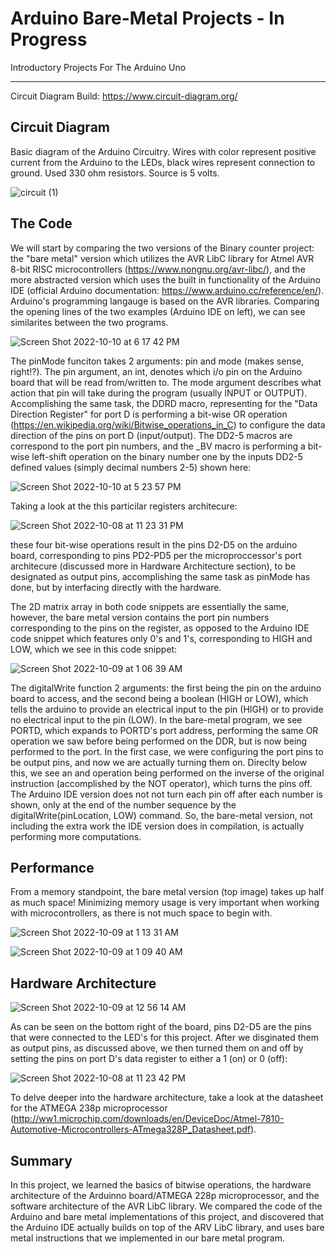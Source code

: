 # Arduino Bare-Metal Projects - In Progress
Introductory Projects For The Arduino Uno
***


Circuit Diagram Build: https://www.circuit-diagram.org/


## Circuit Diagram
Basic diagram of the Arduino Circuitry. Wires with color represent positive current from the Arduino to the LEDs, black wires represent connection to ground. Used 330 ohm resistors. Source is 5 volts.

![circuit (1)](https://user-images.githubusercontent.com/73136662/194449880-81a63608-5ffd-4860-87da-6cc66a802116.png)

## The Code

We will start by comparing the two versions of the Binary counter project: the "bare metal" version which utilizes the AVR LibC library for Atmel AVR 8-bit RISC microcontrollers (https://www.nongnu.org/avr-libc/), and the more abstracted version which uses the built in functionality of the Arduino IDE (official Arduino documentation: https://www.arduino.cc/reference/en/). Arduino's programming langauge is based on the AVR libraries. Comparing the opening lines of the two examples (Arduino IDE on left), we can see similarites between the two programs.

![Screen Shot 2022-10-10 at 6 17 42 PM](https://user-images.githubusercontent.com/73136662/194960655-c88faf93-59f5-4ab2-9f62-85051f409bb9.png)

The pinMode funciton takes 2 arguments: pin and mode (makes sense, right!?). The pin argument, an int, denotes which i/o pin on the Arduino board that will be read from/written to. The mode argument describes what action that pin will take during the program (usually INPUT or OUTPUT). Accomplishing the same task, the DDRD macro, representing for the "Data Direction Register" for port D is performing a bit-wise OR operation (https://en.wikipedia.org/wiki/Bitwise_operations_in_C) to configure the data direction of the pins on port D (input/output). The DD2-5 macros are correspond to the port pin numbers, and the _BV macro is performing a bit-wise left-shift operation on the binary number one by the inputs DD2-5 defined values (simply decimal numbers 2-5) shown here:

![Screen Shot 2022-10-10 at 5 23 57 PM](https://user-images.githubusercontent.com/73136662/194954603-3b4ba73f-0b5d-4f40-8191-a8ff772ebb4b.png)

Taking a look at the this particilar registers architecure: 

![Screen Shot 2022-10-08 at 11 23 31 PM](https://user-images.githubusercontent.com/73136662/194738315-dcb27950-7431-4d4c-bc72-a9e957e00779.png)

these four bit-wise operations result in the pins D2-D5 on the arduino board, corresponding to pins PD2-PD5 per the microproccessor's port architecure (discussed more in Hardware Architecture section), to be designated as output pins, accomplishing the same task as pinMode has done, but by interfacing directly with the hardware. 

The 2D matrix array in both code snippets are essentially the same, however, the bare metal version contains the port pin numbers corresponding to the pins on the register, as opposed to the Arduino IDE code snippet which features only 0's and 1's, corresponding to HIGH and LOW, which we see in this code snippet:

![Screen Shot 2022-10-09 at 1 06 39 AM](https://user-images.githubusercontent.com/73136662/194739048-c5701b2e-7cc7-4a53-8c38-60d581cf01e7.png)

The digitalWrite function 2 arguments: the first being the pin on the arduino board to access, and the second being a boolean (HIGH or LOW), which tells the arduino to provide an electrical input to the pin (HIGH) or to provide no electrical input to the pin (LOW). In the bare-metal program, we see PORTD, which expands to PORTD's port address, performing the same OR operation we saw before being performed on the DDR, but is now being performed to the port. In the first case, we were configuring the port pins to be output pins, and now we are actually turning them on. Direclty below this, we see an and operation being performed on the inverse of the original instruction (accomplished by the NOT operator), which turns the pins off. The Arduino IDE version does not not turn each pin off after each number is shown, only at the end of the number sequence by the digitalWrite(pinLocation, LOW) command. So, the bare-metal version, not including the extra work the IDE version does in compilation, is actually performing more computations.
## Performance

From a memory standpoint, the bare metal version (top image) takes up half as much space! Minimizing memory usage is very important when working with microcontrollers, as there is not much space to begin with. 

![Screen Shot 2022-10-09 at 1 13 31 AM](https://user-images.githubusercontent.com/73136662/194739258-57766f04-7ee9-4ff1-8deb-c24ca3809f4e.png)

![Screen Shot 2022-10-09 at 1 09 40 AM](https://user-images.githubusercontent.com/73136662/194739184-5d6d9f84-11ed-485e-8a7d-d0d9b1dde774.png)

## Hardware Architecture
![Screen Shot 2022-10-09 at 12 56 14 AM](https://user-images.githubusercontent.com/73136662/194738783-1f6f266c-20de-4460-bf5a-20fdf96e20c7.png)

As can be seen on the bottom right of the board, pins D2-D5 are the pins that were connected to the LED's for this project. After we disginated them as output pins, as discussed above, we then turned them on and off by setting the pins on port D's data register to either a 1 (on) or 0 (off):

![Screen Shot 2022-10-08 at 11 23 42 PM](https://user-images.githubusercontent.com/73136662/194960792-c444380a-b8a9-431a-9e53-f83b9c5180df.png)

To delve deeper into the hardware architecture, take a look at the datasheet for the ATMEGA 238p microprocessor (http://ww1.microchip.com/downloads/en/DeviceDoc/Atmel-7810-Automotive-Microcontrollers-ATmega328P_Datasheet.pdf). 

## Summary

In this project, we learned the basics of bitwise operations, the hardware architecture of the Arduinno board/ATMEGA 228p microprocessor, and the software architecture of the AVR LibC library. We compared the code of the Arduino and bare metal implementations of this project, and discovered that the Arduino IDE actually builds on top of the ARV LibC library, and uses bare metal instructions that we implemented in our bare metal program. 



